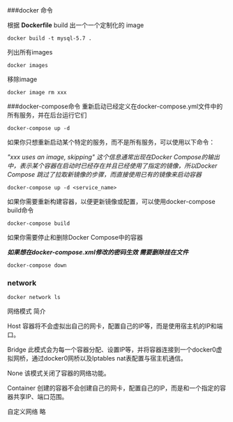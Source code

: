 ###docker 命令

根据 **Dockerfile** build 出一个一个定制化的 image

`docker build -t mysql-5.7 .`

列出所有images

`docker images`

移除image

`docker image rm xxx`

###docker-compose命令
重新启动已经定义在docker-compose.yml文件中的所有服务，并在后台运行它们

`docker-compose up -d`

如果你只想重新启动某个特定的服务，而不是所有服务，可以使用以下命令：

_"xxx uses an image, skipping" 这个信息通常出现在Docker Compose的输出中，表示某个容器在启动时已经存在并且已经使用了指定的镜像，所以Docker Compose 跳过了拉取新镜像的步骤，而直接使用已有的镜像来启动容器_

`docker-compose up -d <service_name>`

如果你需要重新构建容器，以便更新镜像或配置，可以使用docker-compose build命令

`docker-compose build`

如果你需要停止和删除Docker Compose中的容器

_**如果想在docker-compose.xml修改的密码生效 需要删除挂在文件**_

`docker-compose down`

### network

`docker network ls`

网络模式	简介

Host	容器将不会虚拟出自己的网卡，配置自己的IP等，而是使用宿主机的IP和端口。

Bridge	此模式会为每一个容器分配、设置IP等，并将容器连接到一个docker0虚拟网桥，通过docker0网桥以及Iptables nat表配置与宿主机通信。

None	该模式关闭了容器的网络功能。

Container	创建的容器不会创建自己的网卡，配置自己的IP，而是和一个指定的容器共享IP、端口范围。

自定义网络	略
